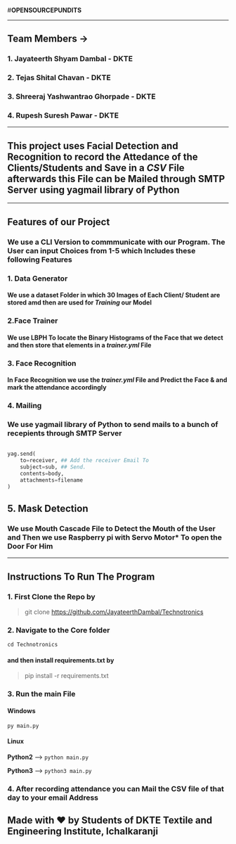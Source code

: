 #**OPENSOURCEPUNDITS**

---

## Team Members ->

### 1. Jayateerth Shyam Dambal - DKTE

### 2. Tejas Shital Chavan - DKTE

### 3. Shreeraj Yashwantrao Ghorpade - DKTE

### 4. Rupesh Suresh Pawar - DKTE

---



## This project uses Facial Detection and Recognition to record the Attedance of the Clients/Students and Save in a *CSV* File afterwards this File can be Mailed through **SMTP Server** using **yagmail** library of Python

---

## Features of our Project

### We use a CLI Version to commmunicate with our Program. The User can input Choices from 1-5 which Includes these following Features

### 1. Data Generator

#### We use a **dataset** Folder in which 30 Images of Each Client/ Student are stored amd then are used for *Training* our Model

### 2.Face Trainer

#### We use **LBPH** To locate the Binary Histograms of the Face that we detect and then store that elements in a *trainer.yml* File

### 3. Face Recognition

#### In Face Recognition we use the *trainer.yml* File and Predict the Face & and mark the attendance accordingly

### 4. Mailing

### We use **yagmail** library of Python to send mails to a bunch of recepients through SMTP Server

```python

yag.send(
    to=receiver, ## Add the receiver Email To 
    subject=sub, ## Send.
    contents=body,
    attachments=filename
)

 ```

## 5. Mask Detection

### We use Mouth Cascade File to Detect the Mouth of the User and Then we use **Raspberry pi with Servo Motor*** To open the Door For Him

---

## Instructions To Run The Program

### 1. First Clone the Repo by

> git clone https://github.com/JayateerthDambal/Technotronics

### 2. Navigate to the Core folder

`cd Technotronics`

#### **and then install requirements.txt by**

>pip install -r requirements.txt

### 3. Run the **main** File

#### **Windows**

`py main.py`

#### **Linux**

**Python2** --> `python main.py`

**Python3** --> `python3 main.py`

### **4. After recording attendance you can Mail the CSV file of that day to your email Address**

## Made with **❤️** by Students of **DKTE Textile and Engineering Institute, Ichalkaranji**
